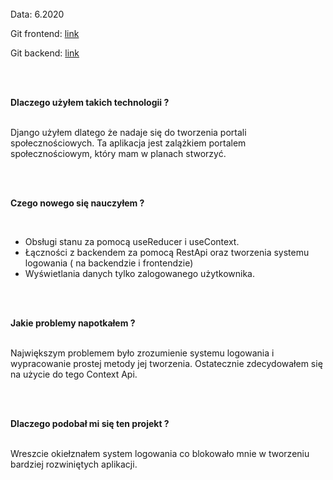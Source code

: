 </br>
Data: 6.2020

Git frontend: <a href="https://github.com/Snikerso/umbridge-diary-frontend" target="_blank">link</a>

Git backend: <a href="https://github.com/Snikerso/umbridge-diary-backend" target="_blank">link</a>


  

</br></br>

**Dlaczego użyłem takich technologii ?**

</br>
Django użyłem dlatego że nadaje się do tworzenia portali społecznościowych. Ta aplikacja jest zalążkiem portalem społecznościowym, który mam w planach stworzyć.

</br></br>

**Czego nowego się nauczyłem ?**

</br>

*   Obsługi stanu za pomocą useReducer i useContext.
*   Łączności z backendem za pomocą RestApi oraz tworzenia systemu logowania ( na backendzie i frontendzie)
*   Wyświetlania danych tylko zalogowanego użytkownika.

</br></br>

**Jakie problemy napotkałem ?**

</br>
Największym problemem było zrozumienie systemu logowania i wypracowanie prostej metody jej tworzenia. Ostatecznie zdecydowałem się na użycie do tego Context Api.

</br></br>

**Dlaczego podobał mi się ten projekt ?**

</br>
Wreszcie okiełznałem system logowania co blokowało mnie w tworzeniu bardziej rozwiniętych aplikacji.